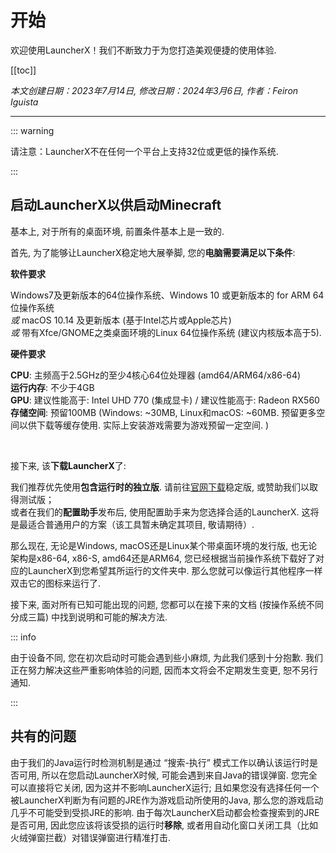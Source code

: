 # 开始

欢迎使用LauncherX！我们不断致力于为您打造美观便捷的使用体验. 

[[toc]]

*本文创建日期：2023年7月14日, 修改日期：2024年3月6日, 作者：Feiron Iguista*

-------

::: warning

请注意：LauncherX不在任何一个平台上支持32位或更低的操作系统. 

:::

## 启动LauncherX以供启动Minecraft

基本上, 对于所有的桌面环境, 前置条件基本上是一致的. 

首先, 为了能够让LauncherX稳定地大展拳脚, 您的**电脑需要满足以下条件**:

**软件要求**

Windows7及更新版本的64位操作系统、Windows 10 或更新版本的 for ARM 64位操作系统<br> *或*    macOS 10.14 及更新版本 (基于Intel芯片或Apple芯片)<br> *或*    带有Xfce/GNOME之类桌面环境的Linux 64位操作系统 (建议内核版本高于5).

**硬件要求**

**CPU**: 主频高于2.5GHz的至少4核心64位处理器 (amd64/ARM64/x86-64)<br>**运行内存**: 不少于4GB<br>        **GPU**: 建议性能高于: Intel UHD 770 (集成显卡) / 建议性能高于: Radeon RX560<br>**存储空间**: 预留100MB (Windows: ~30MB, Linux和macOS: ~60MB. 预留更多空间以供下载等缓存使用. 实际上安装游戏需要为游戏预留一定空间. )

<br>

接下来, 该**下载LauncherX**了:

我们推荐优先使用**包含运行时的独立版**. 请前往[官网下载](https://corona.studio/launcherx/download)稳定版, 或赞助我们以取得测试版；<br>或者在我们的**配置助手**发布后, 使用配置助手来为您选择合适的LauncherX. 这将是最适合普通用户的方案（该工具暂未确定其项目, 敬请期待）. 

那么现在, 无论是Windows, macOS还是Linux某个带桌面环境的发行版, 也无论架构是x86-64, x86-S, amd64还是ARM64, 您已经根据当前操作系统下载好了对应的LauncherX到您希望其所运行的文件夹中. 那么您就可以像运行其他程序一样双击它的图标来运行了. 

接下来, 面对所有已知可能出现的问题, 您都可以在接下来的文档 (按操作系统不同分成三篇) 中找到说明和可能的解决方法. 

::: info

由于设备不同, 您在初次启动时可能会遇到些小麻烦, 为此我们感到十分抱歉. 
我们正在努力解决这些严重影响体验的问题, 因而本文将会不定期发生变更, 恕不另行通知. 

:::

## 共有的问题

由于我们的Java运行时检测机制是通过 “搜索-执行” 模式工作以确认该运行时是否可用, 所以在您启动LauncherX时候, 可能会遇到来自Java的错误弹窗. 您完全可以直接将它关闭, 因为这并不影响LauncherX运行; 且如果您没有选择任何一个被LauncherX判断为有问题的JRE作为游戏启动所使用的Java, 那么您的游戏启动几乎不可能受到受损JRE的影响. 由于每次LauncherX启动都会检查搜索到的JRE是否可用, 因此您应该将该受损的运行时**移除**, 或者用自动化窗口关闭工具（比如 火绒弹窗拦截）对错误弹窗进行精准打击. 